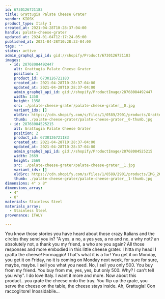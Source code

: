 ```yaml
---
id: 6730126721183
title: Grattugia Palate Cheese Grater
vendor: KIOSK
product_type: Italy 1
created_at: 2021-04-28T10:28:37-04:00
handle: palate-cheese-grater
updated_at: 2024-01-04T12:17:24-05:00
published_at: 2021-04-28T10:28:33-04:00
tags: ""
status: active
admin_graphql_api_id: gid://shopify/Product/6730126721183
images:
  - id: 28768084492447
    alt: Grattugia Palate Cheese Grater
    position: 1
    product_id: 6730126721183
    created_at: 2021-04-28T10:28:37-04:00
    updated_at: 2021-04-28T10:28:37-04:00
    admin_graphql_api_id: gid://shopify/ProductImage/28768084492447
    width: 1358
    height: 1358
    src: ./palate-cheese-grater/palate-cheese-grater__0.jpg
    variant_ids: []
    oldSrc: https://cdn.shopify.com/s/files/1/0589/2901/products/Grattugia_Palate_Cheese_Grater1.jpg?v=1619620117
    thumb: ./palate-cheese-grater/palate-cheese-grater__0-thumb.jpg
  - id: 28768084525215
    alt: Grattugia Palate Cheese Grater
    position: 2
    product_id: 6730126721183
    created_at: 2021-04-28T10:28:37-04:00
    updated_at: 2021-04-28T10:28:37-04:00
    admin_graphql_api_id: gid://shopify/ProductImage/28768084525215
    width: 2669
    height: 2669
    src: ./palate-cheese-grater/palate-cheese-grater__1.jpg
    variant_ids: []
    oldSrc: https://cdn.shopify.com/s/files/1/0589/2901/products/IMG_20181121_150207.jpg?v=1619620117
    thumb: ./palate-cheese-grater/palate-cheese-grater__1-thumb.jpg
dimensions: 4" x 8"
dimensions_array:
  - 4"
  - 8"
materials: Stainless Steel
materials_array:
  - Stainless Steel
provenance: ITALY

---
```


You know those stories you have heard about those crazy Italians and the circles they send you in? "A yes, a no, a yes yes, a no and no, a why not? an absolutely not, a thank you my friend, a who are you again? All those responses and more embodied in this little cheese grater. I hitta my head! I gratta the cheese! Formaggio! That's what it is a for! You get it on Monday, you get it on Friday, no it is coming on Monday next week, for sure for sure, maybe, maybe. I sell you what you need. No, I sell you only 500. You buy from my friend. You buy from me, yes, yes, but only 500. Why? I can't tell you why". I do love Italy. I want it more and more. Now about this product...you grate the cheese onto the tray. You flip up the grate, you serve the cheese on the table, the cheese stays inside. Ah, Grattugia! Con raccoglitore! Inossidabile...